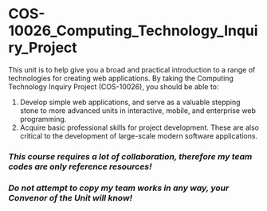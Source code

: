 # COS-10026_Computing_Technology_Inquiry_Project
This unit is to help give you a broad and practical introduction to a range of technologies for creating web applications. 
By taking the Computing Technology Inquiry Project (COS-10026), you should be able to: 
1. Develop simple web applications, and serve as a valuable stepping stone to more advanced units in interactive, mobile, and enterprise web programming.
2. Acquire basic professional skills for project development. These are also critical to the development of large-scale modern software applications.
### *This course requires a lot of collaboration, therefore my team codes are only reference resources!*
### *Do not attempt to copy my team works in any way, your Convenor of the Unit will know!*
